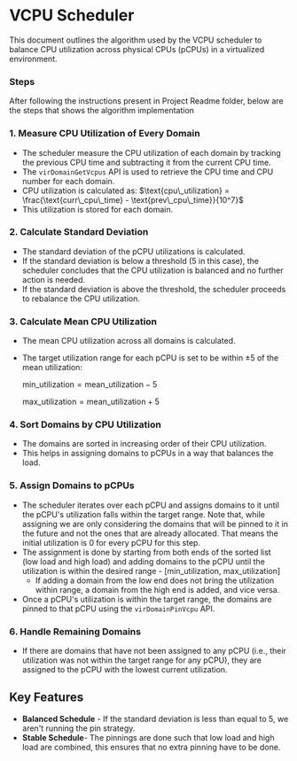 # VCPU Scheduler

This document outlines the algorithm used by the VCPU scheduler to balance CPU utilization across physical CPUs (pCPUs) in a virtualized environment.
 

### Steps 
After following the instructions present in Project Readme folder, below are the steps that shows the algorithm implementation

### 1. Measure CPU Utilization of Every Domain
- The scheduler measure the CPU utilization of each domain by tracking the previous CPU time and subtracting it from the current CPU time.
- The `virDomainGetVcpus` API is used to retrieve the CPU time and CPU number for each domain.
- CPU utilization is calculated as:
$\text{cpu\_utilization} = \frac{\text{curr\_cpu\_time} - \text{prev\_cpu\_time}}{10^7}$
- This utilization is stored for each domain.



### 2. Calculate Standard Deviation
- The standard deviation of the pCPU utilizations is calculated.
- If the standard deviation is below a threshold (5 in this case), the scheduler concludes that the CPU utilization is balanced and no further action is needed.
- If the standard deviation is above the threshold, the scheduler proceeds to rebalance the CPU utilization.

### 3. Calculate Mean CPU Utilization
- The mean CPU utilization across all domains is calculated.
- The target utilization range for each pCPU is set to be within $\pm 5$ of the mean utilization:
  
  $\text{min\_utilization} = \text{mean\_utilization} - 5$

  $\text{max\_utilization} = \text{mean\_utilization} + 5$

### 4. Sort Domains by CPU Utilization
- The domains are sorted in increasing order of their CPU utilization.
- This helps in assigning domains to pCPUs in a way that balances the load.

### 5. Assign Domains to pCPUs
- The scheduler iterates over each pCPU and assigns domains to it until the pCPU's utilization falls within the target range. Note that, while assigning we are only considering the domains that will be pinned to it in the future and not the ones that are already allocated. That means the initial utilization is 0 for every pCPU for this step.
- The assignment is done by starting from both ends of the sorted list (low load and high load) and adding domains to the pCPU until the utilization is within the desired range - [min_utilization, max_utilization]
  - If adding a domain from the low end does not bring the utilization within range, a domain from the high end is added, and vice versa.
- Once a pCPU's utilization is within the target range, the domains are pinned to that pCPU using the `virDomainPinVcpu` API.

### 6. Handle Remaining Domains
- If there are domains that have not been assigned to any pCPU (i.e., their utilization was not within the target range for any pCPU), they are assigned to the pCPU with the lowest current utilization.

## Key Features
- **Balanced Schedule** - If the standard deviation is less than equal to 5, we aren't running the pin strategy. 
- **Stable Schedule**- The pinnings are done such that low load and high load are combined, this ensures that no extra pinning have to be done. 
